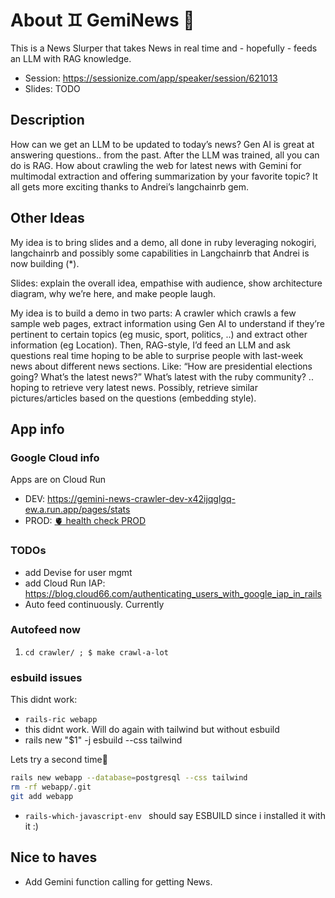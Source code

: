 
# About ♊️ GemiNews 📰

This is a News Slurper that takes News in real time and - hopefully - feeds an LLM with RAG knowledge.

* Session: https://sessionize.com/app/speaker/session/621013
* Slides: TODO

## Description

How can we get an LLM to be updated to today’s news?
Gen AI is great at answering questions.. from the past. After the LLM was trained, all you can do is RAG.
How about crawling the web for latest news with Gemini for multimodal extraction and offering summarization by your favorite topic?
It all gets more exciting thanks to Andrei’s langchainrb gem.

## Other Ideas

My idea is to bring slides and a demo, all done in ruby leveraging nokogiri, langchainrb and possibly some capabilities in Langchainrb that Andrei is now building (*).

Slides: explain the overall idea, empathise with audience, show architecture diagram, why we’re here, and make people laugh.

My idea is to build a demo in two parts:
A crawler which crawls a few sample web pages, extract information using Gen AI to understand if they’re pertinent to certain topics (eg music, sport, politics, ..) and extract other information (eg Location).
Then, RAG-style, I’d feed an LLM and ask questions real time hoping to be able to surprise people with last-week news about different news sections. Like:
“How are presidential elections going? What’s the latest news?”
What’s latest with the ruby community?
.. hoping to retrieve very latest news.
Possibly, retrieve similar pictures/articles based on the questions (embedding style).

## App info

### Google Cloud info

Apps are on Cloud Run

* DEV: https://gemini-news-crawler-dev-x42ijqglgq-ew.a.run.app/pages/stats
* PROD: [🫀 health check PROD](https://gemini-news-crawler-prod-x42ijqglgq-ew.a.run.app/up)

### TODOs

*  add Devise for user mgmt
*  add Cloud Run IAP: https://blog.cloud66.com/authenticating_users_with_google_iap_in_rails
* Auto feed continuously. Currently

### Autofeed now

1. `cd crawler/ ; $ make crawl-a-lot`

### esbuild issues

This didnt work:
* `rails-ric webapp`
* this didnt work. Will do again with tailwind but without esbuild
* rails new "$1" -j esbuild --css tailwind

Lets try a second time🧮

```bash
rails new webapp --database=postgresql --css tailwind
rm -rf webapp/.git
git add webapp
```

* `rails-which-javascript-env ` should say ESBUILD since i installed it with it :)

## Nice to haves

* Add Gemini function calling for getting News.
